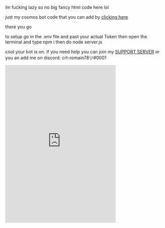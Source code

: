 Im fucking lazy so no big fancy html code here lol

just my cosmos bot code that you can add by [clicking here](https://discord.com/api/oauth2/authorize?client_id=825863213497319465&redirect_uri=https%3A%2F%2Fdsc.gg%2Fcrtbot%2F&response_type=code&scope=identify)

there you go 

to setup go in the .env file and past your actual Token 
then open the terminal and type npm i 
then do node server.js

cool your bot is on. 
if you need help you can join my [SUPPORT SERVER](https://discord.com/api/oauth2/authorize?client_id=825863213497319465&redirect_uri=https%3A%2F%2Fdsc.gg%2Fcrt%2F&response_type=code&scope=identify) or you an add me on discord: crt-romain78ツ#0001

<iframe src="https://discord.com/widget?id=823577844097220650&theme=dark" width="350" height="500" allowtransparency="true" frameborder="0" sandbox="allow-popups allow-popups-to-escape-sandbox allow-same-origin allow-scripts"></iframe>
